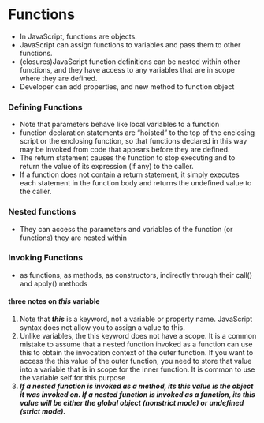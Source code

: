 # Functions
- In JavaScript, functions are objects.
- JavaScript can assign functions to variables and pass them to other functions.
- (closures)JavaScript function definitions can be nested within other functions, and they have access to any variables that are in scope where they are defined.
- Developer can add properties, and new method to function object

### Defining Functions
- Note that parameters behave like local variables to a function
- function declaration statements are “hoisted” to the top of the enclosing script or the enclosing function, so that functions declared in this way may be invoked from code that appears before they are defined.
- The return statement causes the function to stop executing and to return the value of its expression (if any) to the caller.
- If a function does not contain a return statement, it simply executes each statement in the function body and returns the undefined value to the caller.

### Nested functions
- They can access the parameters and variables of the function (or functions) they are nested within

### Invoking Functions
- as functions,  as methods, as constructors, indirectly through their call() and apply() methods
#### three notes on ***this*** variable
1. Note that ***this*** is a keyword, not a variable or property name. JavaScript syntax does not allow you to assign a value to this.
2. Unlike variables, the this keyword does not have a scope. It is a common mistake to assume that a nested function invoked as a function can use this to obtain the invocation context of the
outer function. If you want to access the this value of the outer function, you need to store that value into a variable that is in scope for the inner function. It is common to use the variable self for this purpose
3. ***If a nested function is invoked as a method, its this value is the object it was invoked on. If a nested function is invoked as a function, its this value will be either the global object (nonstrict mode) or undefined (strict mode).***
